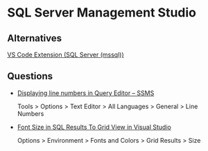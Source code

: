 # SQL Server Management Studio


## Alternatives

[VS Code Extension (SQL Server (mssql))](https://marketplace.visualstudio.com/items?itemName=ms-mssql.mssql)

## Questions

* [Displaying line numbers in Query Editor – SSMS](https://sqlandme.com/2014/01/20/sql-server-displaying-line-numbers-in-query-editor-ssms/)

  Tools > Options > Text Editor > All Languages > General > Line Numbers

* [Font Size in SQL Results To Grid View in Visual Studio](https://stackoverflow.com/q/44933575/1366033)

  Options > Environment > Fonts and Colors > Grid Results > Size


